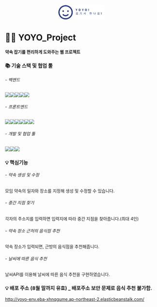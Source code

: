 
<p align="center">
<img src="/src/main/resources/static/adminImage/logo_blue.png" width="30%">
</p>

# 🧑‍🤝 YOYO_Project

#### 약속 잡기를 편리하게 도와주는 웹 프로젝트 ####


### :books: 기술 스택 및 협업 툴
###### - 백엔드
<img src="https://img.shields.io/badge/SpringBoot-6DB33F?style=flat-square&logo=Spring Boot&logoColor=white" align="left"/>
<img src="https://img.shields.io/badge/Java-007396?style=flat-square&logo=Java&logoColor=white" align="left"/>
<img src="https://img.shields.io/badge/Mysql-007396?style=flat-square&logo=Mysql&logoColor=white" align="left"/>
<img src="https://img.shields.io/badge/JPA-6DB33F?style=flat-square&logo=JPA&logoColor=white" align="left"/>
<img src="https://img.shields.io/badge/Gradle-02303A?style=flat-square&logo=Gradle&logoColor=white" align="left"/>   
<br>

###### - 프론트엔드
<img src="https://img.shields.io/badge/HTML5-E34F26?style=flat-square&logo=HTML5&logoColor=white" align="left"/>
<img src="https://img.shields.io/badge/JavaScript-F7DF1E?style=flat-square&logo=JavaScript&logoColor=white" align="left"/>
<img src="https://img.shields.io/badge/css-1572B6?style=flat-square&logo=css3&logoColor=white" align="left"/>
<img src="https://img.shields.io/badge/jQuery-0769AD?style=flat-square&logo=jQuery&logoColor=white" align="left"/>
<img src="https://img.shields.io/badge/bootstrap-7952B3?style=flat-square&logo=bootstrap&logoColor=white" align="left"/>
<img src="https://img.shields.io/badge/Thymeleaf-%23005C0F.svg?style=flat-square&logo=Thymeleaf&logoColor=white" align="left" />  
<br>

###### - 개발 및 협업 툴 
<img src="https://img.shields.io/badge/Intellij IDEA-000000?style=flat-square&logo=Intellij IDEA&logoColor=white" align="left"/>
<img src="https://img.shields.io/badge/GitHub-181717?style=flat-square&logo=GitHub&logoColor=white" align="left"/>
<img src="https://img.shields.io/badge/Figma-F24E1E?style=flat-square&logo=Figma&logoColor=white" align="left"/>
<br>


### :bulb: 핵심기능
###### - 약속 생성 및 수정
모임 약속의 일자와 장소를 지정해 생성 및 수정할 수 있습니다.

###### - 중간 지점 찾기
각자의 주소지를 입력하면 입력지에 따라 중간 지점을 찾아줍니다.(최대 4인)

###### - 약속 장소 근처의 음식점 추천
약속 장소가 입력되면, 근방의 음식점을 추천해줍니다.

###### - 날씨에 따른 음식 추천
날씨API를 이용해 날씨에 따른 음식 추천을 구현하였습니다.


### :bulb: 배포 주소 (8월 말까지 유효) _ 배포주소 보안 문제로 음식 추천 불가함.
http://yoyo-env.eba-xhnqgume.ap-northeast-2.elasticbeanstalk.com/

